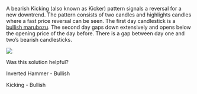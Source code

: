 A bearish Kicking (also known as Kicker) pattern signals a reversal for a new downtrend. The pattern consists of two candles and highlights candles where a fast price reversal can be seen. The first day candlestick is a [bullish marubozu](https://www.tradingview.com/chart/?solution=43000583786). The second day gaps down extensively and opens below the opening price of the day before. There is a gap between day one and two’s bearish candlesticks.

![](https://s3.amazonaws.com/cdn.freshdesk.com/data/helpdesk/attachments/production/43140656402/original/a_Skktdkur7cKJGut2nqNTBhikEMKo18DA.png?1594049438)

  

Was this solution helpful?

Inverted Hammer - Bullish

Kicking - Bullish